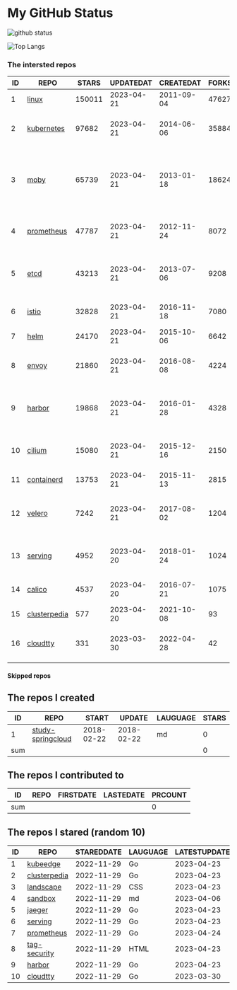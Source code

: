 # My GitHub Status

<img src="https://github-readme-stats-1.yihong0618.vercel.app/api?username=daoqingniu&show_icons=true&&&hide_title=true&count_private=true" alt="github status" />

![Top Langs](https://github-readme-stats-1.yihong0618.vercel.app/api/top-langs/?username=daoqingniu&layout=compact)

<!--START_SECTION:github_repos-->
### The intersted repos
| ID |                              REPO                               | STARS  | UPDATEDAT  | CREATEDAT  | FORKSCOUNT |                                              DESCRIPTIONS                                              |
|----|-----------------------------------------------------------------|--------|------------|------------|------------|--------------------------------------------------------------------------------------------------------|
|  1 | [linux](https://github.com/torvalds/linux)                      | 150011 | 2023-04-21 | 2011-09-04 |      47627 | Linux kernel source tree                                                                               |
|  2 | [kubernetes](https://github.com/kubernetes/kubernetes)          |  97682 | 2023-04-21 | 2014-06-06 |      35884 | Production-Grade Container Scheduling and Management                                                   |
|  3 | [moby](https://github.com/moby/moby)                            |  65739 | 2023-04-21 | 2013-01-18 |      18624 | Moby Project - a collaborative project for the container ecosystem to assemble container-based systems |
|  4 | [prometheus](https://github.com/prometheus/prometheus)          |  47787 | 2023-04-21 | 2012-11-24 |       8072 | The Prometheus monitoring system and time series database.                                             |
|  5 | [etcd](https://github.com/etcd-io/etcd)                         |  43213 | 2023-04-21 | 2013-07-06 |       9208 | Distributed reliable key-value store for the most critical data of a distributed system                |
|  6 | [istio](https://github.com/istio/istio)                         |  32828 | 2023-04-21 | 2016-11-18 |       7080 | Connect, secure, control, and observe services.                                                        |
|  7 | [helm](https://github.com/helm/helm)                            |  24170 | 2023-04-21 | 2015-10-06 |       6642 | The Kubernetes Package Manager                                                                         |
|  8 | [envoy](https://github.com/envoyproxy/envoy)                    |  21860 | 2023-04-21 | 2016-08-08 |       4224 | Cloud-native high-performance edge/middle/service proxy                                                |
|  9 | [harbor](https://github.com/goharbor/harbor)                    |  19868 | 2023-04-21 | 2016-01-28 |       4328 | An open source trusted cloud native registry project that stores, signs, and scans content.            |
| 10 | [cilium](https://github.com/cilium/cilium)                      |  15080 | 2023-04-21 | 2015-12-16 |       2150 | eBPF-based Networking, Security, and Observability                                                     |
| 11 | [containerd](https://github.com/containerd/containerd)          |  13753 | 2023-04-21 | 2015-11-13 |       2815 | An open and reliable container runtime                                                                 |
| 12 | [velero](https://github.com/vmware-tanzu/velero)                |   7242 | 2023-04-21 | 2017-08-02 |       1204 | Backup and migrate Kubernetes applications and their persistent volumes                                |
| 13 | [serving](https://github.com/knative/serving)                   |   4952 | 2023-04-20 | 2018-01-24 |       1024 | Kubernetes-based, scale-to-zero, request-driven compute                                                |
| 14 | [calico](https://github.com/projectcalico/calico)               |   4537 | 2023-04-20 | 2016-07-21 |       1075 | Cloud native networking and network security                                                           |
| 15 | [clusterpedia](https://github.com/clusterpedia-io/clusterpedia) |    577 | 2023-04-20 | 2021-10-08 |         93 | The Encyclopedia of Kubernetes clusters                                                                |
| 16 | [cloudtty](https://github.com/cloudtty/cloudtty)                |    331 | 2023-03-30 | 2022-04-28 |         42 | A Friendly Kubernetes CloudShell (Web Terminal) !                                                      |



#### Skipped repos
<!--END_SECTION:github_repos-->

<!--START_SECTION:my_github-->
## The repos I created
| ID  |                                 REPO                                 |   START    |   UPDATE   | LAUGUAGE | STARS |
|-----|----------------------------------------------------------------------|------------|------------|----------|-------|
|   1 | [study-springcloud](https://github.com/daoqingniu/study-springcloud) | 2018-02-22 | 2018-02-22 | md       |     0 |
| sum |                                                                      |            |            |          |     0 |

## The repos I contributed to
| ID  | REPO | FIRSTDATE | LASTEDATE | PRCOUNT |
|-----|------|-----------|-----------|---------|
| sum |      |           |           |       0 |

## The repos I stared (random 10)
| ID |                              REPO                               | STAREDDATE | LAUGUAGE | LATESTUPDATE |
|----|-----------------------------------------------------------------|------------|----------|--------------|
|  1 | [kubeedge](https://github.com/kubeedge/kubeedge)                | 2022-11-29 | Go       | 2023-04-23   |
|  2 | [clusterpedia](https://github.com/clusterpedia-io/clusterpedia) | 2022-11-29 | Go       | 2023-04-23   |
|  3 | [landscape](https://github.com/cncf/landscape)                  | 2022-11-29 | CSS      | 2023-04-23   |
|  4 | [sandbox](https://github.com/cncf/sandbox)                      | 2022-11-29 | md       | 2023-04-06   |
|  5 | [jaeger](https://github.com/jaegertracing/jaeger)               | 2022-11-29 | Go       | 2023-04-23   |
|  6 | [serving](https://github.com/knative/serving)                   | 2022-11-29 | Go       | 2023-04-23   |
|  7 | [prometheus](https://github.com/prometheus/prometheus)          | 2022-11-29 | Go       | 2023-04-24   |
|  8 | [tag-security](https://github.com/cncf/tag-security)            | 2022-11-29 | HTML     | 2023-04-23   |
|  9 | [harbor](https://github.com/goharbor/harbor)                    | 2022-11-29 | Go       | 2023-04-23   |
| 10 | [cloudtty](https://github.com/cloudtty/cloudtty)                | 2022-11-29 | Go       | 2023-03-30   |

<!--END_SECTION:my_github-->
